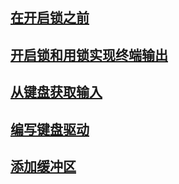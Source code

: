 ## [在开启锁之前](./before-lock)

## [开启锁和用锁实现终端输出](./lock-console)

## [从键盘获取输入](./get-input-from-keyboard)

## [编写键盘驱动](./keybord-driver)

## [添加缓冲区](./buffer-zone)
